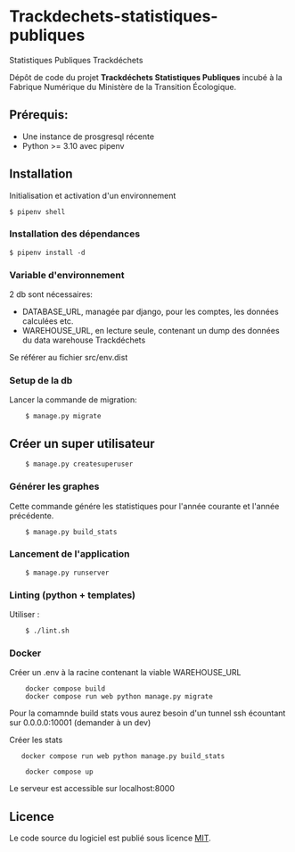 # Trackdechets-statistiques-publiques

Statistiques Publiques Trackdéchets

Dépôt de code du projet **Trackdéchets Statistiques Publiques** incubé à la Fabrique Numérique du Ministère de la
Transition Écologique.

## Prérequis:

- Une instance de prosgresql récente
- Python >= 3.10 avec pipenv


## Installation

Initialisation et activation d'un environnement

```
$ pipenv shell
```

### Installation des dépendances

```
$ pipenv install -d
```

### Variable d'environnement

2 db sont nécessaires:

- DATABASE_URL, managée par django, pour les comptes, les données calculées etc.
- WAREHOUSE_URL, en lecture seule, contenant un dump des données du data warehouse Trackdéchets

Se référer au fichier src/env.dist

### Setup de la db

Lancer la commande de migration:

```
    $ manage.py migrate
```

## Créer un super utilisateur

```
    $ manage.py createsuperuser
```

### Générer les graphes

Cette commande génére les statistiques pour l'année courante et l'année précédente.

```
    $ manage.py build_stats
```

### Lancement de l'application

```
    $ manage.py runserver
```

### Linting (python + templates)

Utiliser :

```
    $ ./lint.sh
```

### Docker

Créer un .env à la racine contenant la viable WAREHOUSE_URL

```
    docker compose build
    docker compose run web python manage.py migrate 
```

Pour la comamnde build stats vous aurez besoin d'un tunnel ssh écountant sur 0.0.0.0:10001 (demander à un dev)

Créer les stats
```
   docker compose run web python manage.py build_stats 
```


```
    docker compose up
```
Le serveur est accessible sur localhost:8000

## Licence

Le code source du logiciel est publié sous licence [MIT](https://fr.wikipedia.org/wiki/Licence_MIT).
